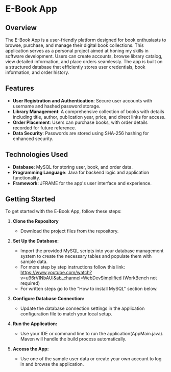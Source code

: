 # E-Book App

## Overview

The E-Book App is a user-friendly platform designed for book enthusiasts to browse, purchase, and manage their digital book collections. This application serves as a personal project aimed at honing my skills in software development. Users can create accounts, browse library catalog, view detailed information, and place orders seamlessly. The app is built on a structured database that efficiently stores user credentials, book information, and order history.

## Features

- **User Registration and Authentication**: Secure user accounts with username and hashed password storage.
- **Library Management**: A comprehensive collection of books with details including title, author, publication year, price, and direct links for access.
- **Order Placement**: Users can purchase books, with order details recorded for future reference.
- **Data Security**: Passwords are stored using SHA-256 hashing for enhanced security.

## Technologies Used

- **Database**: MySQL for storing user, book, and order data.
- **Programming Language**: Java for backend logic and application functionality.
- **Framework**: JFRAME for the app's user interface and experience.

## Getting Started

To get started with the E-Book App, follow these steps:

1. **Clone the Repository**

   - Download the project files from the repository.

2. **Set Up the Database:**

   - Import the provided MySQL scripts into your database management system to create the necessary tables and populate them with sample data.
   - For more step by step instructions follow this link: https://www.youtube.com/watch?v=u96rVINbAUI&ab_channel=WebDevSimplified (WorkBench not required)
   - For written steps go to the "How to install MySQL" section below.

3. **Configure Database Connection:**

   - Update the database connection settings in the application configuration file to match your local setup.

4. **Run the Application:**

   - Use your IDE or command line to run the application(AppMain.java). Maven will handle the build process automatically.

5. **Access the App:**
   - Use one of the sample user data or create your own account to log in and browse the application.
